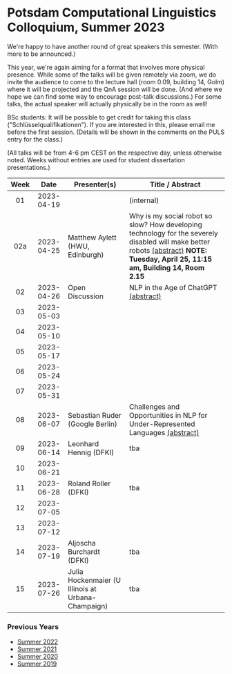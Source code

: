 # Potsdam Computational Linguistics Colloquium, Summer 2023

We're happy to have another round of great speakers this semester. (With more to be announced.)

This year, we're again aiming for a format that involves more physical presence. While some of the talks will be given remotely via zoom, we do invite the audience to come to the lecture hall (room 0.09, building 14, Golm) where it will be projected and the QnA session will be done. (And where we hope we can find some way to encourage post-talk discussions.) For some talks, the actual speaker will actually physically be in the room as well!

BSc students: It will be possible to get credit for taking this class ("Schlüsselqualifikationen"). If you are interested in this, please email me before the first session. (Details will be shown in the comments on the PULS entry for the class.)

(All talks will be from 4-6 pm CEST on the respective day, unless otherwise noted. Weeks without entries are used for student dissertation presentations.)


| Week | Date | Presenter(s) | Title / Abstract|
|:------:|:------:|-----------|------|
01 | 2023-04-19 |   | (internal)   |
02a | 2023-04-25 | Matthew Aylett (HWU, Edinburgh) |   Why is my social robot so slow? How developing technology for the severely disabled will make better robots [(abstract)](material/2023/aylett_abstract.md) **NOTE: Tuesday, April 25, 11:15 am, Building 14, Room 2.15** |
02 | 2023-04-26 | Open Discussion  |  NLP in the Age of ChatGPT [(abstract)](material/2023/nlpgpt_abstract.md)  |
03 | 2023-05-03 |   |   |
04 | 2023-05-10 |   |   |
05 | 2023-05-17 |   |   |
06 | 2023-05-24 |   |   |
07 | 2023-05-31 |   |   |
08 | 2023-06-07 | Sebastian Ruder (Google Berlin)  | Challenges and Opportunities in NLP for Under-Represented Languages [(abstract)](material/2023/ruder_abstract.md)  |
09 | 2023-06-14 | Leonhard Hennig (DFKI)  | tba  |
10 | 2023-06-21 |   |   |
11 | 2023-06-28 | Roland Roller (DFKI)  | tba  |
12 | 2023-07-05 |   |   |
13 | 2023-07-12 |   |   |
14 | 2023-07-19 |  Aljoscha Burchardt (DFKI) | tba  |
15 | 2023-07-26 |  Julia Hockenmaier (U Illinois at Urbana-Champaign) | tba  |


### Previous Years

* [Summer 2022](past/summer2022.md)
* [Summer 2021](past/summer2021.md)
* [Summer 2020](past/summer2020.md)
* [Summer 2019](past/summer2019.md)

